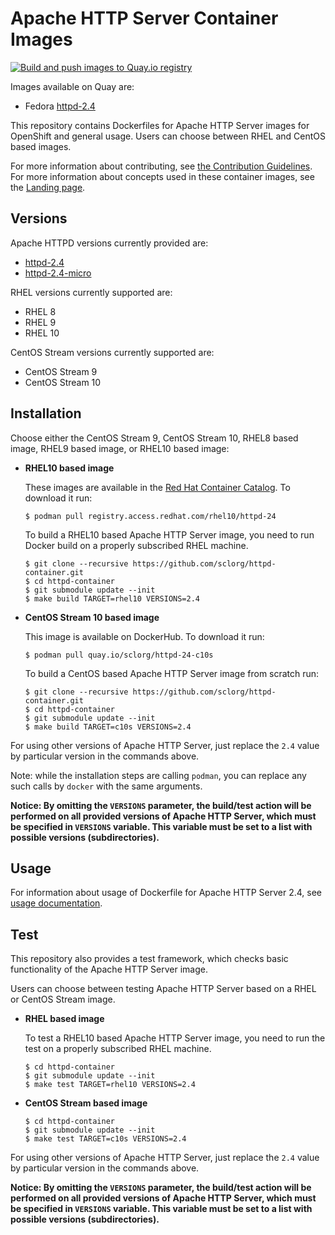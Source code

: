 Apache HTTP Server Container Images
===================================

[![Build and push images to Quay.io registry](https://github.com/sclorg/httpd-container/actions/workflows/build-and-push.yml/badge.svg)](https://github.com/sclorg/httpd-container/actions/workflows/build-and-push.yml)

Images available on Quay are:
* Fedora [httpd-2.4](https://quay.io/repository/fedora/httpd-24)

This repository contains Dockerfiles for Apache HTTP Server images for OpenShift and general usage.
Users can choose between RHEL and CentOS based images.

For more information about contributing, see
[the Contribution Guidelines](https://github.com/sclorg/welcome/blob/master/contribution.md).
For more information about concepts used in these container images, see the
[Landing page](https://github.com/sclorg/welcome).


Versions
--------
Apache HTTPD versions currently provided are:
* [httpd-2.4](2.4)
* [httpd-2.4-micro](2.4-micro)

RHEL versions currently supported are:
* RHEL 8
* RHEL 9
* RHEL 10

CentOS Stream versions currently supported are:
* CentOS Stream 9
* CentOS Stream 10


Installation
------------
Choose either the CentOS Stream 9, CentOS Stream 10, RHEL8 based image, RHEL9 based image, or RHEL10 based image:

*  **RHEL10 based image**

    These images are available in the [Red Hat Container Catalog](https://catalog.redhat.com/en/search?searchType=containers).
    To download it run:

    ```
    $ podman pull registry.access.redhat.com/rhel10/httpd-24
    ```

    To build a RHEL10 based Apache HTTP Server image, you need to run Docker build on a properly
    subscribed RHEL machine.

    ```
    $ git clone --recursive https://github.com/sclorg/httpd-container.git
    $ cd httpd-container
    $ git submodule update --init
    $ make build TARGET=rhel10 VERSIONS=2.4
    ```

*  **CentOS Stream 10 based image**

    This image is available on DockerHub. To download it run:

    ```
    $ podman pull quay.io/sclorg/httpd-24-c10s
    ```

    To build a CentOS based Apache HTTP Server image from scratch run:

    ```
    $ git clone --recursive https://github.com/sclorg/httpd-container.git
    $ cd httpd-container
    $ git submodule update --init
    $ make build TARGET=c10s VERSIONS=2.4
    ```

For using other versions of Apache HTTP Server, just replace the `2.4` value by particular version
in the commands above.

Note: while the installation steps are calling `podman`, you can replace any such calls by `docker` with the same arguments.

**Notice: By omitting the `VERSIONS` parameter, the build/test action will be performed
on all provided versions of Apache HTTP Server, which must be specified in  `VERSIONS` variable.
This variable must be set to a list with possible versions (subdirectories).**


Usage
-----

For information about usage of Dockerfile for Apache HTTP Server 2.4,
see [usage documentation](2.4).


Test
----

This repository also provides a test framework, which checks basic functionality
of the Apache HTTP Server image.

Users can choose between testing Apache HTTP Server based on a RHEL or CentOS Stream image.

*  **RHEL based image**

    To test a RHEL10 based Apache HTTP Server image, you need to run the test on a properly
    subscribed RHEL machine.

    ```
    $ cd httpd-container
    $ git submodule update --init
    $ make test TARGET=rhel10 VERSIONS=2.4
    ```

*  **CentOS Stream based image**

    ```
    $ cd httpd-container
    $ git submodule update --init
    $ make test TARGET=c10s VERSIONS=2.4
    ```

For using other versions of Apache HTTP Server, just replace the `2.4` value by particular version
in the commands above.

**Notice: By omitting the `VERSIONS` parameter, the build/test action will be performed
on all provided versions of Apache HTTP Server, which must be specified in  `VERSIONS` variable.
This variable must be set to a list with possible versions (subdirectories).**

